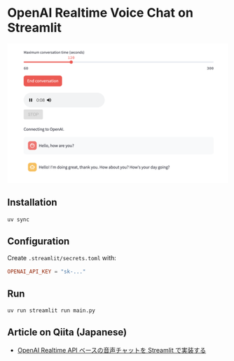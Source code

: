 # OpenAI Realtime Voice Chat on Streamlit

![UI Image](./resources/ui.png)

## Installation

```sh
uv sync
```

## Configuration

Create `.streamlit/secrets.toml` with:

```toml
OPENAI_API_KEY = "sk-..."
```

## Run

```sh
uv run streamlit run main.py
```

## Article on Qiita (Japanese)

- [OpenAI Realtime API ベースの音声チャットを Streamlit で実装する](https://qiita.com/akeyhero/items/fe5bdd02d9a1cd7782d7)
